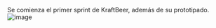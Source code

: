 Se comienza el primer sprint de KraftBeer, además de su prototipado.
![image](https://github.com/toalvares/KraftBeerET/assets/127908909/c5676512-1deb-4bd1-b054-382c9460095d)
